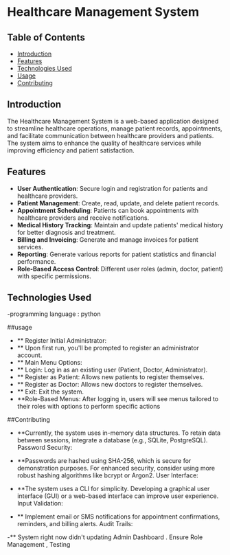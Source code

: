 # Healthcare Management System

## Table of Contents
- [Introduction](#introduction)
- [Features](#features)
- [Technologies Used](#technologies-used)
- [Usage](#usage)
- [Contributing](#contributing)


## Introduction
The Healthcare Management System is a web-based application designed to streamline healthcare operations, manage patient records, appointments, and facilitate communication between healthcare providers and patients. The system aims to enhance the quality of healthcare services while improving efficiency and patient satisfaction.

## Features
- **User Authentication**: Secure login and registration for patients and healthcare providers.
- **Patient Management**: Create, read, update, and delete patient records.
- **Appointment Scheduling**: Patients can book appointments with healthcare providers and receive notifications.
- **Medical History Tracking**: Maintain and update patients' medical history for better diagnosis and treatment.
- **Billing and Invoicing**: Generate and manage invoices for patient services.
- **Reporting**: Generate various reports for patient statistics and financial performance.
- **Role-Based Access Control**: Different user roles (admin, doctor, patient) with specific permissions.

## Technologies Used
-programming language : python

##usage

- ** Register Initial Administrator: 
- ** Upon first run, you'll be prompted to register an administrator account.
- ** Main Menu Options:
- ** Login: Log in as an existing user (Patient, Doctor, Administrator).
- ** Register as Patient: Allows new patients to register themselves.
- ** Register as Doctor: Allows new doctors to register themselves.
- ** Exit: Exit the system.
- **Role-Based Menus: After logging in, users will see menus tailored to their roles with options to perform specific actions


##Contributing


- **Currently, the system uses in-memory data structures. To retain data between sessions, integrate a database (e.g., SQLite, PostgreSQL).
Password Security:

- **Passwords are hashed using SHA-256, which is secure for demonstration purposes. For enhanced security, consider using more robust hashing algorithms like bcrypt or Argon2.
User Interface:

- **The system uses a CLI for simplicity. Developing a graphical user interface (GUI) or a web-based interface can improve user experience.
Input Validation:


- ** Implement email or SMS notifications for appointment confirmations, reminders, and billing alerts.
Audit Trails:




-** System right now didn't updating Admin Dashboard . Ensure Role Management , Testing 

